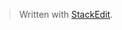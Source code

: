 > Written with [StackEdit](https://stackedit.io/).
<!--stackedit_data:
eyJoaXN0b3J5IjpbLTMwODExNjI2Ml19
-->